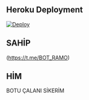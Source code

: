 ## Heroku Deployment
[![Deploy](https://www.herokucdn.com/deploy/button.svg)](https://heroku.com/deploy?template=https://github.com/ramoben200/RN7)


## SAHİP 
(https://t.me/BOT_RAMO)

## HİM
BOTU ÇALANI SİKERİM


